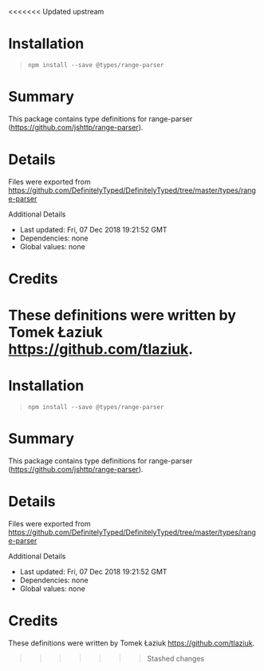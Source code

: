 <<<<<<< Updated upstream
# Installation
> `npm install --save @types/range-parser`

# Summary
This package contains type definitions for range-parser (https://github.com/jshttp/range-parser).

# Details
Files were exported from https://github.com/DefinitelyTyped/DefinitelyTyped/tree/master/types/range-parser

Additional Details
 * Last updated: Fri, 07 Dec 2018 19:21:52 GMT
 * Dependencies: none
 * Global values: none

# Credits
These definitions were written by Tomek Łaziuk <https://github.com/tlaziuk>.
=======
# Installation
> `npm install --save @types/range-parser`

# Summary
This package contains type definitions for range-parser (https://github.com/jshttp/range-parser).

# Details
Files were exported from https://github.com/DefinitelyTyped/DefinitelyTyped/tree/master/types/range-parser

Additional Details
 * Last updated: Fri, 07 Dec 2018 19:21:52 GMT
 * Dependencies: none
 * Global values: none

# Credits
These definitions were written by Tomek Łaziuk <https://github.com/tlaziuk>.
>>>>>>> Stashed changes
